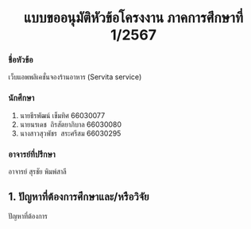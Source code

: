 # <h1 align="center">แบบขออนุมัติหัวข้อโครงงาน ภาคการศึกษาที่ 1/2567</h1>
### ชื่อหัวข้อ 
เว็บแอพพลิเคชั่นจองร้านอาหาร (Servita service)

### นักศึกษา
1. นายธีรพัฒน์ เข็มทิศ 66030077
2. นายนรเดช  ถิรสัตยาภิบาล 66030080
3. นางสาวสุวพัชร  สระศรีสม 66030295
### อาจารย์ที่ปรึกษา
อาจารย์ สุรชัย พิมพ์สาลี

## 1. ปัญหาที่ต้องการศึกษาและ/หรือวิจัย
ปัญหาที่ต้องการ

